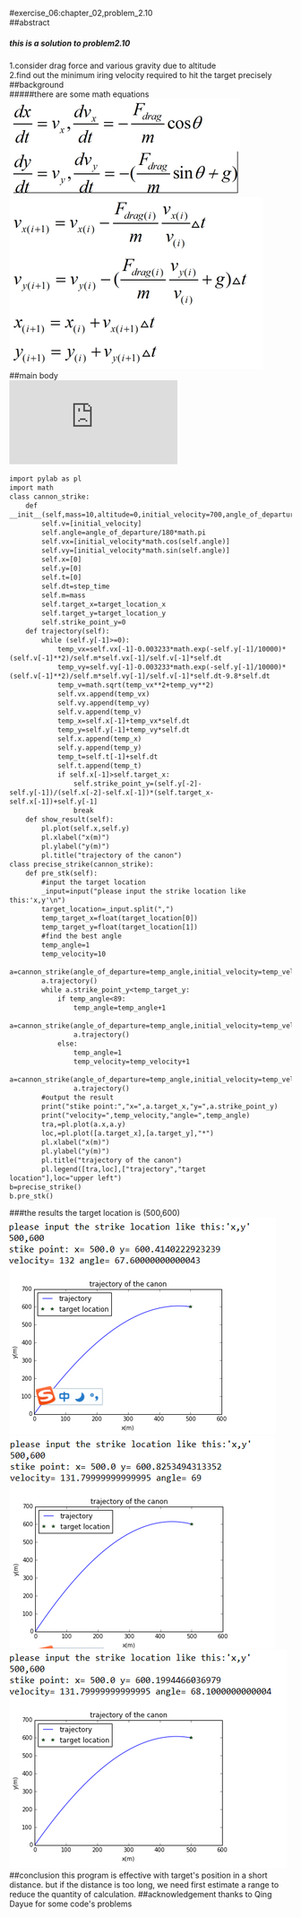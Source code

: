 #exercise_06:chapter_02,problem_2.10           
##abstract      
##### this is a solution to problem2.10        
1.consider drag force and various gravity due to altitude   
2.find out the minimum iring velocity required to hit the target precisely   
##background    
#####there are some math equations    
![](https://github.com/humorson/computational_physics_N2014301020037/blob/master/exercise_06/1.png)   
![](https://github.com/humorson/computational_physics_N2014301020037/blob/master/exercise_06/3.png)    
##main body   
![click here to check the code](https://github.com/humorson/computational_physics_N2014301020037/blob/master/exercise_06/06.py)   
```
import pylab as pl
import math
class cannon_strike:
    def __init__(self,mass=10,altitude=0,initial_velocity=700,angle_of_departure=45,step_time=0.01,target_location_x=7000,target_location_y=5000):
        self.v=[initial_velocity]
        self.angle=angle_of_departure/180*math.pi
        self.vx=[initial_velocity*math.cos(self.angle)]
        self.vy=[initial_velocity*math.sin(self.angle)]
        self.x=[0]
        self.y=[0]
        self.t=[0]
        self.dt=step_time
        self.m=mass
        self.target_x=target_location_x
        self.target_y=target_location_y
        self.strike_point_y=0
    def trajectory(self):
        while (self.y[-1]>=0):
            temp_vx=self.vx[-1]-0.003233*math.exp(-self.y[-1]/10000)*(self.v[-1]**2)/self.m*self.vx[-1]/self.v[-1]*self.dt
            temp_vy=self.vy[-1]-0.003233*math.exp(-self.y[-1]/10000)*(self.v[-1]**2)/self.m*self.vy[-1]/self.v[-1]*self.dt-9.8*self.dt
            temp_v=math.sqrt(temp_vx**2+temp_vy**2)
            self.vx.append(temp_vx)
            self.vy.append(temp_vy)
            self.v.append(temp_v)
            temp_x=self.x[-1]+temp_vx*self.dt
            temp_y=self.y[-1]+temp_vy*self.dt
            self.x.append(temp_x)    
            self.y.append(temp_y)
            temp_t=self.t[-1]+self.dt
            self.t.append(temp_t)
            if self.x[-1]>self.target_x:
                self.strike_point_y=(self.y[-2]-self.y[-1])/(self.x[-2]-self.x[-1])*(self.target_x-self.x[-1])+self.y[-1]
                break
    def show_result(self):
        pl.plot(self.x,self.y)
        pl.xlabel("x(m)")
        pl.ylabel("y(m)")
        pl.title("trajectory of the canon")
class precise_strike(cannon_strike):
    def pre_stk(self):
        #input the target location
        _input=input("please input the strike location like this:'x,y'\n")
        target_location=_input.split(",")
        temp_target_x=float(target_location[0])
        temp_target_y=float(target_location[1])
        #find the best angle
        temp_angle=1
        temp_velocity=10
        a=cannon_strike(angle_of_departure=temp_angle,initial_velocity=temp_velocity,target_location_x=temp_target_x,target_location_y=temp_target_y)
        a.trajectory()
        while a.strike_point_y<temp_target_y:
            if temp_angle<89:
                temp_angle=temp_angle+1
                a=cannon_strike(angle_of_departure=temp_angle,initial_velocity=temp_velocity,target_location_x=temp_target_x,target_location_y=temp_target_y)
                a.trajectory()
            else:
                temp_angle=1
                temp_velocity=temp_velocity+1
                a=cannon_strike(angle_of_departure=temp_angle,initial_velocity=temp_velocity,target_location_x=temp_target_x,target_location_y=temp_target_y)
                a.trajectory()
        #output the result
        print("stike point:","x=",a.target_x,"y=",a.strike_point_y)
        print("velocity=",temp_velocity,"angle=",temp_angle)
        tra,=pl.plot(a.x,a.y)
        loc,=pl.plot([a.target_x],[a.target_y],"*")
        pl.xlabel("x(m)")
        pl.ylabel("y(m)")
        pl.title("trajectory of the canon")   
        pl.legend([tra,loc],["trajectory","target location"],loc="upper left")        
b=precise_strike()
b.pre_stk()  
```  
###the results
the target location is (500,600)
![](https://github.com/humorson/computational_physics_N2014301020037/blob/master/exercise_06/4.png)    
![](https://github.com/humorson/computational_physics_N2014301020037/blob/master/exercise_06/5.png)   
![](https://github.com/humorson/computational_physics_N2014301020037/blob/master/exercise_06/6.png)   
##conclusion
this program is effective with target's position in a short distance. 
but if the distance is too long, we need first estimate a range to reduce the quantity of calculation.
##acknowledgement
thanks to Qing Dayue for some code's problems



